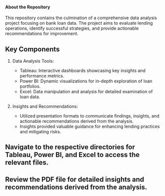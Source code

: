 ####  About the Repository
This repository contains the culmination of a comprehensive data analysis project focusing on bank loan data. The project
aims to evaluate lending operations, identify successful strategies, and provide actionable recommendations for improvement.

## Key Components
1. Data Analysis Tools:
   - Tableau: Interactive dashboards showcasing key insights and performance metrics.
   - Power BI: Dynamic visualizations for in-depth exploration of loan portfolios.
   - Excel: Data manipulation and analysis for detailed examination of loan data.

2. Insights and Recommendations:
   - Utilized presentation formats to communicate findings, insights, and actionable recommendations derived from the analysis.
   - Insights provided valuable guidance for enhancing lending practices and mitigating risks.



## Navigate to the respective directories for Tableau, Power BI, and Excel to access the relevant files.
##  Review the PDF file  for detailed insights and recommendations derived from the analysis.

